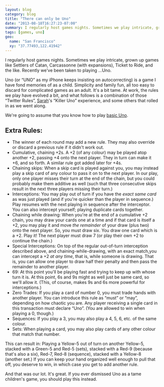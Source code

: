 ```yaml
---
layout: blog
category: blog
title: "There can only be Uno"
date: "2013-08-18T16:27:23-07:00"
summary: I regularly host games nights. Sometimes we play intricate, grown up games like Settlers of Catan, Carcassonne (with expansions), Ticket to Ride, and the like. Recently we've been taken to playing …Uno. Here are some notes on why, and the large extended ruleset we built up to wonderful effect.
tags: [games, uno]
geo:
  name: "San Francisco"
  xy: "37.77493,122.41942"
---
```

I regularly host games nights. Sometimes we play intricate, grown up games like Settlers of Catan, Carcassonne (with expansions), Ticket to Ride, and the like. Recently we've been taken to playing …Uno.

Uno (or “UNO” as my iPhone keeps insisting on autocorrecting) is a game I have fond memories of as a child. Simplicity and family fun, all too easy to discard for complicated games as an adult. It's a bit tame. At work, the rules we play have evolved a bit, and what follows is a combination of those “Twitter Rules”, [Sarah](http://sourjayne.com)'s “Killer Uno” experience, and some others that rolled in as we went along.

We're going to assume that you know how to play [basic Uno](http://en.wikipedia.org/wiki/Uno_%28card_game%29#Official_rules).

## Extra Rules:

* The winner of each round may add a new rule. They may also override or discard a previous rule if it didn't work out.
* Cumulative, chaining +2s. A +2 (of any colour) may be played atop another +2, passing +4 onto the next player. They in turn can make it +6, and so forth. A similar rule got added later for +4s.
* Chaining skips: When a skip card is played against you, you may instead play a skip card of any colour to pass it on to the next player. In our play, only one player misses their turn at the end of the chain, but you could probably make them additive as well (such that three consecutive skips result in the next three players missing their turn.)
* Interceptions: You may play out of turn if you have the *exact same card* as was just played (and if you're quicker than the player in sequence.) Play resumes with the next playing in sequence after the interceptor. You can also intercept yourself;  playing duplicate cards together.
* Chaining while drawing: When you're at the end of a cumulative +2 chain, you may draw your cards one at a time and if that card is itself a +2, you may play it and move *the remainder* of your draw (plus two) onto the next player. So, you must draw six. You draw one card which is a +2. Play it! The next player must draw 7 (or play their own +2 to continue the chain.)
* Special Interceptions: On top of the regular out-of-turn interception described above, and chaining-while-drawing, with an exact match,you can intercept a +2 *at any time*, that is, while someone is drawing. That is, you can allow one player to draw half their penalty and then pass the remainder to another player.
* 69: At this point you'll be playing fast and trying to keep up with whose turn it is. At this point, 6s and 9s might as well just be same card, so we'll allow it. (This, of course, makes 9s and 6s more powerful for interceptions.)
* Zero Trades: If you play a card of number 0, you must trade hands with another player. You can introduce this rule as “must” or “may”, depending on how chaotic you are. Any player receiving a single card in this transaction must declare “Uno”. (You are allowed to win when playing a 0, though.)
* Sequences: If you play a 3, you may also play a 4, 5, 6, etc. of the same colour.
* Sets: When playing a card, you may also play cards of any other colour that match that number.

This can result in: Playing a Yellow-5 out of turn on another Yellow-5, stacked with a Green-5 and Red-5 (sets), stacked with a Red-9 (because that's also a six), Red-7, Red-8 (sequence), stacked with a Yellow-8 (another set.) If you can keep your hand organized well enough to pull that off, you deserve to win, in which case you get to add another rule.

And that was our lot. It's great. If you ever dismissed Uno as a tame children's game, you should play this instead.